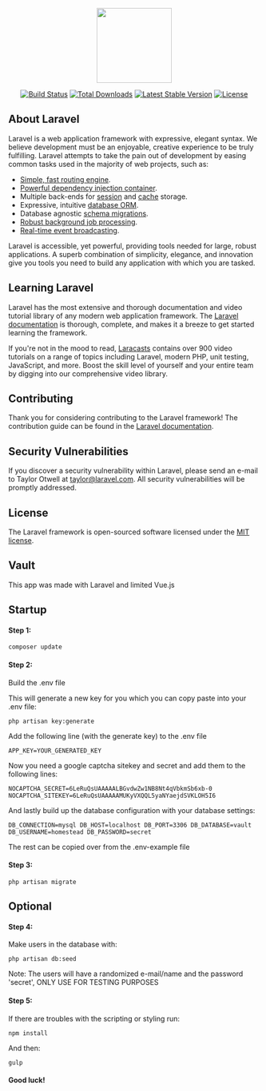 <p align="center"><a href="https://laravel.com" target="_blank"><img width="150"src="https://laravel.com/laravel.png"></a></p>

<p align="center">
<a href="https://travis-ci.org/laravel/framework"><img src="https://travis-ci.org/laravel/framework.svg" alt="Build Status"></a>
<a href="https://packagist.org/packages/laravel/framework"><img src="https://poser.pugx.org/laravel/framework/d/total.svg" alt="Total Downloads"></a>
<a href="https://packagist.org/packages/laravel/framework"><img src="https://poser.pugx.org/laravel/framework/v/stable.svg" alt="Latest Stable Version"></a>
<a href="https://packagist.org/packages/laravel/framework"><img src="https://poser.pugx.org/laravel/framework/license.svg" alt="License"></a>
</p>

## About Laravel

Laravel is a web application framework with expressive, elegant syntax. We believe development must be an enjoyable, creative experience to be truly fulfilling. Laravel attempts to take the pain out of development by easing common tasks used in the majority of web projects, such as:

- [Simple, fast routing engine](https://laravel.com/docs/routing).
- [Powerful dependency injection container](https://laravel.com/docs/container).
- Multiple back-ends for [session](https://laravel.com/docs/session) and [cache](https://laravel.com/docs/cache) storage.
- Expressive, intuitive [database ORM](https://laravel.com/docs/eloquent).
- Database agnostic [schema migrations](https://laravel.com/docs/migrations).
- [Robust background job processing](https://laravel.com/docs/queues).
- [Real-time event broadcasting](https://laravel.com/docs/broadcasting).

Laravel is accessible, yet powerful, providing tools needed for large, robust applications. A superb combination of simplicity, elegance, and innovation give you tools you need to build any application with which you are tasked.

## Learning Laravel

Laravel has the most extensive and thorough documentation and video tutorial library of any modern web application framework. The [Laravel documentation](https://laravel.com/docs) is thorough, complete, and makes it a breeze to get started learning the framework.

If you're not in the mood to read, [Laracasts](https://laracasts.com) contains over 900 video tutorials on a range of topics including Laravel, modern PHP, unit testing, JavaScript, and more. Boost the skill level of yourself and your entire team by digging into our comprehensive video library.

## Contributing

Thank you for considering contributing to the Laravel framework! The contribution guide can be found in the [Laravel documentation](http://laravel.com/docs/contributions).

## Security Vulnerabilities

If you discover a security vulnerability within Laravel, please send an e-mail to Taylor Otwell at taylor@laravel.com. All security vulnerabilities will be promptly addressed.

## License

The Laravel framework is open-sourced software licensed under the [MIT license](http://opensource.org/licenses/MIT).

## Vault
This app was made with Laravel and limited Vue.js

## Startup

#### Step 1:
`composer update`


#### Step 2:
Build the .env file

This will generate a new key for you which you can copy paste into your .env file:

`php artisan key:generate`

Add the following line (with the generate key) to the .env file

`APP_KEY=YOUR_GENERATED_KEY`

Now you need a google captcha sitekey and secret and add them to the following lines:

`NOCAPTCHA_SECRET=6LeRuQsUAAAAALBGvdwZw1NB8Nt4qVbkmSb6xb-0
 NOCAPTCHA_SITEKEY=6LeRuQsUAAAAAMUKyVXQQL5yaNYaejdSVKLOH5I6`
 
And lastly build up the database configuration with your database settings:

`DB_CONNECTION=mysql
 DB_HOST=localhost
 DB_PORT=3306
 DB_DATABASE=vault
 DB_USERNAME=homestead
 DB_PASSWORD=secret`
 
 The rest can be copied over from the .env-example file


#### Step 3:
`php artisan migrate`

## Optional


#### Step 4:
<p>
Make users in the database with:
</p>

`php artisan db:seed`

Note: The users will have a randomized e-mail/name and the password 'secret', ONLY USE FOR TESTING PURPOSES

#### Step 5:
<p>
If there are troubles with the scripting or styling run:
</p>

`npm install`

And then:

`gulp`

#### Good luck!